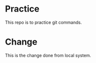 # Practice
This repo is to practice git commands.
# Change
This is the change done from local system.